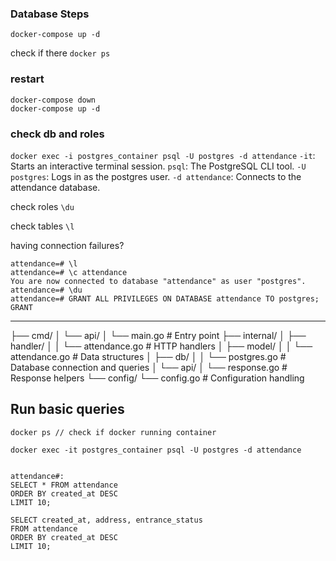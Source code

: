 
### Database Steps


`docker-compose up -d`

check if there
`docker ps`


### restart
```
docker-compose down
docker-compose up -d
```

### check db and roles
`docker exec -i postgres_container psql -U postgres -d attendance`
`-it`: Starts an interactive terminal session.
`psql`: The PostgreSQL CLI tool.
`-U postgres`: Logs in as the postgres user.
`-d attendance`: Connects to the attendance database.

check roles
`\du`

check tables
`\l`

having connection failures?
```
attendance=# \l
attendance=# \c attendance
You are now connected to database "attendance" as user "postgres".
attendance=# \du
attendance=# GRANT ALL PRIVILEGES ON DATABASE attendance TO postgres;
GRANT
```

---

├── cmd/
│   └── api/
│       └── main.go       # Entry point
├── internal/
│   ├── handler/
│   │   └── attendance.go # HTTP handlers
│   ├── model/
│   │   └── attendance.go # Data structures
│   ├── db/
│   │   └── postgres.go   # Database connection and queries
│   └── api/
│       └── response.go   # Response helpers
└── config/
    └── config.go         # Configuration handling

## Run basic queries

```
docker ps // check if docker running container

docker exec -it postgres_container psql -U postgres -d attendance


attendance#: 
SELECT * FROM attendance
ORDER BY created_at DESC
LIMIT 10;

```

```
SELECT created_at, address, entrance_status
FROM attendance
ORDER BY created_at DESC
LIMIT 10;
```
